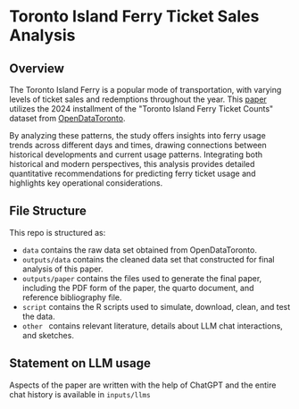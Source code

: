 # Toronto Island Ferry Ticket Sales Analysis
## Overview
The Toronto Island Ferry is a popular mode of transportation, with varying levels of ticket sales and redemptions throughout the year. This [paper](https://github.com/ohyykk/ferrySale/blob/main/paper/paper.pdf) utilizes the 2024 installment of the "Toronto Island Ferry Ticket Counts" dataset from [OpenDataToronto](https://open.toronto.ca/dataset/toronto-island-ferry-ticket-counts/). 

By analyzing these patterns, the study offers insights into ferry usage trends across different days and times, drawing connections between historical developments and current usage patterns. Integrating both historical and modern perspectives, this analysis provides detailed quantitative recommendations for predicting ferry ticket usage and highlights key operational considerations.

## File Structure
This repo is structured as:

-  `data` contains the raw data set obtained from OpenDataToronto.
-  `outputs/data` contains the cleaned data set that constructed for final analysis of this paper.
-  `outputs/paper` contains the files used to generate the final paper, including the PDF form of the paper, the quarto document, and reference bibliography file.
-  `script` contains the R scripts used to simulate, download, clean, and test the data.
-  `other ` contains relevant literature, details about LLM chat interactions, and sketches.

  ## Statement on LLM usage
  Aspects of the paper are written with the help of ChatGPT and the entire chat history is available in  `inputs/llms`
